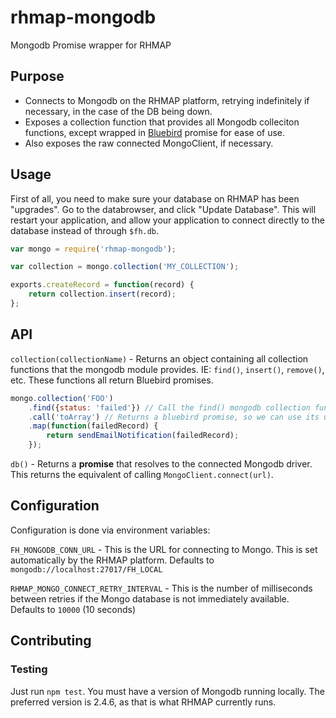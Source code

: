 # rhmap-mongodb
Mongodb Promise wrapper for RHMAP

## Purpose
- Connects to Mongodb on the RHMAP platform, retrying indefinitely if necessary, in the case of the DB being down.
- Exposes a collection function that provides all Mongodb colleciton functions,
except wrapped in [Bluebird](https://www.npmjs.com/package/bluebird) promise for ease of use.
- Also exposes the raw connected MongoClient, if necessary.

## Usage
First of all, you need to make sure your database on RHMAP has been "upgrades". Go to the databrowser, and click "Update Database". This will restart your application, and allow your application to connect directly to the database instead of through `$fh.db`.

```js
var mongo = require('rhmap-mongodb');

var collection = mongo.collection('MY_COLLECTION');

exports.createRecord = function(record) {
    return collection.insert(record);
};
```

## API
`collection(collectionName)` - Returns an object containing all collection functions that
the mongodb module provides. IE: `find()`, `insert()`, `remove()`, etc. 
These functions all return Bluebird promises. 
```js
mongo.collection('FOO')
    .find({status: 'failed'}) // Call the find() mongodb collection function
    .call('toArray') // Returns a bluebird promise, so we can use its utility functions.
    .map(function(failedRecord) {
        return sendEmailNotification(failedRecord);
    });
```

`db()` - Returns a **promise** that resolves to the connected Mongodb driver. 
This returns the equivalent of calling `MongoClient.connect(url)`.

## Configuration
Configuration is done via environment variables:

`FH_MONGODB_CONN_URL` - This is the URL for connecting to Mongo. This is set automatically by the RHMAP platform. Defaults to `mongodb://localhost:27017/FH_LOCAL`

`RHMAP_MONGO_CONNECT_RETRY_INTERVAL` - This is the number of milliseconds between retries if the Mongo database is not immediately available. Defaults to `10000` (10 seconds)

## Contributing

### Testing
Just run `npm test`. You must have a version of Mongodb running locally. 
The preferred version is 2.4.6, as that is what RHMAP currently runs.
